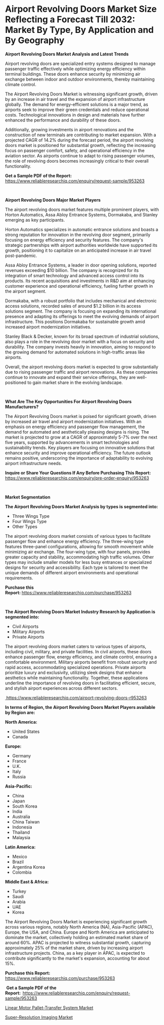 <p><h1>Airport Revolving Doors Market Size Reflecting a Forecast Till 2032: Market By Type, By Application and By Geography</h1></p><p><strong>Airport Revolving Doors Market Analysis and Latest Trends</strong></p>
<p><p>Airport revolving doors are specialized entry systems designed to manage passenger traffic effectively while optimizing energy efficiency within terminal buildings. These doors enhance security by minimizing air exchange between indoor and outdoor environments, thereby maintaining climate control. </p><p>The Airport Revolving Doors Market is witnessing significant growth, driven by an increase in air travel and the expansion of airport infrastructure globally. The demand for energy-efficient solutions is a major trend, as airports seek to improve their green credentials and reduce operational costs. Technological innovations in design and materials have further enhanced the performance and durability of these doors. </p><p>Additionally, growing investments in airport renovations and the construction of new terminals are contributing to market expansion. With a projected CAGR of 14.2% during the forecast period, the airport revolving doors market is positioned for substantial growth, reflecting the increasing focus on passenger comfort, safety, and operational efficiency in the aviation sector. As airports continue to adapt to rising passenger volumes, the role of revolving doors becomes increasingly critical to their overall functionality.</p></p>
<p><strong>Get a Sample PDF of the Report:&nbsp;</strong> <a href="https://www.reliableresearchiq.com/enquiry/request-sample/953263?utm_campaign=1170&utm_medium=2&utm_source=Github&utm_content=ia&utm_term=23022025&utm_id=airport-revolving-doors">https://www.reliableresearchiq.com/enquiry/request-sample/953263</a></p>
<p>&nbsp;</p>
<p><strong>Airport Revolving Doors Major Market Players</strong></p>
<p><p>The airport revolving doors market features multiple prominent players, with Horton Automatics, Assa Abloy Entrance Systems, Dormakaba, and Stanley emerging as key participants. </p><p>Horton Automatics specializes in automatic entrance solutions and boasts a strong reputation for innovation in the revolving door segment, primarily focusing on energy efficiency and security features. The company's strategic partnerships with airport authorities worldwide have supported its growth, positioning it to capitalize on an anticipated increase in air travel post-pandemic.</p><p>Assa Abloy Entrance Systems, a leader in door opening solutions, reported revenues exceeding $10 billion. The company is recognized for its integration of smart technology and advanced access control into its products. Its recent acquisitions and investments in R&D aim at enhancing customer experience and operational efficiency, fueling further growth in the airport segment.</p><p>Dormakaba, with a robust portfolio that includes mechanical and electronic access solutions, recorded sales of around $1.2 billion in its access solutions segment. The company is focusing on expanding its international presence and adapting its offerings to meet the evolving demands of airport infrastructure. This positions Dormakaba for sustainable growth amid increased airport modernization initiatives.</p><p>Stanley Black & Decker, known for its broad spectrum of industrial solutions, also plays a role in the revolving door market with a focus on security and durability. The company invests heavily in innovation, aiming to respond to the growing demand for automated solutions in high-traffic areas like airports.</p><p>Overall, the airport revolving doors market is expected to grow substantially due to rising passenger traffic and airport renovations. As these companies continue to innovate and expand their service offerings, they are well-positioned to gain market share in the evolving landscape.</p></p>
<p>&nbsp;</p>
<p><strong>What Are The Key Opportunities For Airport Revolving Doors Manufacturers?</strong></p>
<p><p>The Airport Revolving Doors market is poised for significant growth, driven by increased air travel and airport modernization initiatives. With an emphasis on energy efficiency and passenger flow management, the demand for automated and aesthetically pleasing designs is rising. The market is projected to grow at a CAGR of approximately 5-7% over the next five years, supported by advancements in smart technologies and sustainability trends. Key players are focusing on innovative solutions that enhance security and improve operational efficiency. The future outlook remains positive, underscoring the importance of adaptability to evolving airport infrastructure needs.</p></p>
<p><strong>Inquire or Share Your Questions If Any Before Purchasing This Report:</strong> <a href="https://www.reliableresearchiq.com/enquiry/pre-order-enquiry/953263?utm_campaign=1170&utm_medium=2&utm_source=Github&utm_content=ia&utm_term=23022025&utm_id=airport-revolving-doors">https://www.reliableresearchiq.com/enquiry/pre-order-enquiry/953263</a></p>
<p>&nbsp;</p>
<p><strong>Market Segmentation</strong></p>
<p><strong>The Airport Revolving Doors Market Analysis by types is segmented into:</strong></p>
<p><ul><li>Three Wings Type</li><li>Four Wings Type</li><li>Other Types</li></ul></p>
<p><p>The airport revolving doors market consists of various types to facilitate passenger flow and enhance energy efficiency. The three-wing type features three-panel configurations, allowing for smooth movement while minimizing air exchange. The four-wing type, with four panels, provides greater capacity and stability, accommodating high traffic volumes. Other types may include smaller models for less busy entrances or specialized designs for security and accessibility. Each type is tailored to meet the unique demands of different airport environments and operational requirements.</p></p>
<p><strong>Purchase this Report:&nbsp;</strong><a href="https://www.reliableresearchiq.com/purchase/953263?utm_campaign=1170&utm_medium=2&utm_source=Github&utm_content=ia&utm_term=23022025&utm_id=airport-revolving-doors">https://www.reliableresearchiq.com/purchase/953263</a></p>
<p>&nbsp;</p>
<p><strong>The Airport Revolving Doors Market Industry Research by Application is segmented into:</strong></p>
<p><ul><li>Civil Airports</li><li>Military Airports</li><li>Private Airports</li></ul></p>
<p><p>The airport revolving doors market caters to various types of airports, including civil, military, and private facilities. In civil airports, these doors enhance passenger flow, energy efficiency, and climate control, ensuring a comfortable environment. Military airports benefit from robust security and rapid access, accommodating specialized operations. Private airports prioritize luxury and exclusivity, utilizing sleek designs that enhance aesthetics while maintaining functionality. Together, these applications underline the importance of revolving doors in facilitating efficient, secure, and stylish airport experiences across different sectors.</p></p>
<p><a href="https://www.reliableresearchiq.com/airport-revolving-doors-r953263?utm_campaign=1170&utm_medium=2&utm_source=Github&utm_content=ia&utm_term=23022025&utm_id=airport-revolving-doors">&nbsp;https://www.reliableresearchiq.com/airport-revolving-doors-r953263</a></p>
<p><strong>In terms of Region, the Airport Revolving Doors Market Players available by Region are:</strong></p>
<p>
    <p> <strong> North America: </strong>
        <ul>
            <li>United States</li>
            <li>Canada</li>
        </ul>
        </p> 
    <p> <strong> Europe: </strong>
        <ul>
            <li>Germany</li>
            <li>France</li>
            <li>U.K.</li>
            <li>Italy</li>
            <li>Russia</li>
        </ul>
        </p> 
    <p> <strong> Asia-Pacific: </strong>
        <ul>
            <li>China</li>
            <li>Japan</li>
            <li>South Korea</li>
            <li>India</li>
            <li>Australia</li>
            <li>China Taiwan</li>
            <li>Indonesia</li>
            <li>Thailand</li>
            <li>Malaysia</li>
        </ul>
        </p> 
    <p> <strong> Latin America: </strong>
        <ul>
            <li>Mexico</li>
            <li>Brazil</li>
            <li>Argentina Korea</li>
            <li>Colombia</li>
        </ul>
        </p> 
    <p> <strong> Middle East & Africa: </strong>
        <ul>
            <li>Turkey</li>
            <li>Saudi</li>
            <li>Arabia</li>
            <li>UAE</li>
            <li>Korea</li>
        </ul>
    </p>
    </p>
<p><p>The Airport Revolving Doors Market is experiencing significant growth across various regions, notably North America (NA), Asia-Pacific (APAC), Europe, the USA, and China. Europe and North America are anticipated to dominate the market, collectively holding an estimated market share of around 60%. APAC is projected to witness substantial growth, capturing approximately 25% of the market share, driven by increasing airport infrastructure projects. China, as a key player in APAC, is expected to contribute significantly to the market's expansion, accounting for about 15%.</p></p>
<p><strong>Purchase this Report: </strong><a href="https://www.reliableresearchiq.com/purchase/953263?utm_campaign=1170&utm_medium=2&utm_source=Github&utm_content=ia&utm_term=23022025&utm_id=airport-revolving-doors">https://www.reliableresearchiq.com/purchase/953263</a></p>
<p>&nbsp;<strong>Get a Sample PDF of the Report:&nbsp;&nbsp;</strong><a href="https://www.reliableresearchiq.com/enquiry/request-sample/953263?utm_campaign=1170&utm_medium=2&utm_source=Github&utm_content=ia&utm_term=23022025&utm_id=airport-revolving-doors">https://www.reliableresearchiq.com/enquiry/request-sample/953263</a></p>
<p><strong></strong></p>
<p><p><a href="https://github.com/molayrabeta/Market-Research-Report-List-1/blob/main/linear-motor-pallet-transfer-system-market.md?utm_campaign=1170&utm_medium=2&utm_source=Github&utm_content=ia&utm_term=23022025&utm_id=airport-revolving-doors">Linear Motor Pallet-Transfer System Market</a></p><p><a href="https://github.com/wwwkeltoum/Market-Research-Report-List-5/blob/main/super-resolution-imaging-market.md?utm_campaign=1170&utm_medium=2&utm_source=Github&utm_content=ia&utm_term=23022025&utm_id=airport-revolving-doors">Super-Resolution Imaging Market</a></p></p>